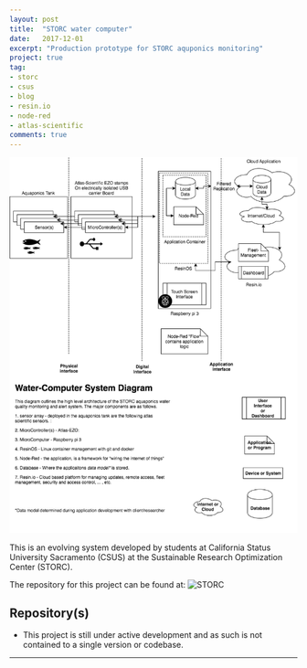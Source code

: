 ```yaml
---
layout: post
title:  "STORC water computer"
date:   2017-12-01
excerpt: "Production prototype for STORC aquponics monitoring"
project: true
tag:
- storc
- csus
- blog
- resin.io
- node-red
- atlas-scientific
comments: true
---
```


![STORC Aquaponics Monitoring System (water computer)](/assets/img/watercomputer.png)    

This is an evolving system developed by students at California Status University Sacramento (CSUS) at the Sustainable Research Optimization Center (STORC).

The repository for this project can be found at: ![STORC](csus.edu/storc)



## Repository(s)
* This project is still under active development and as such is not contained to a single version or codebase.

---
